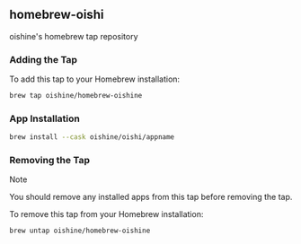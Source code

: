 ## homebrew-oishi
oishine's homebrew tap repository

### Adding the Tap

To add this tap to your Homebrew installation:

```bash
brew tap oishine/homebrew-oishine
```

### App Installation

```bash
brew install --cask oishine/oishi/appname
```

### Removing the Tap

> [!NOTE]
> You should remove any installed apps from this tap before removing the tap.

To remove this tap from your Homebrew installation:
```bash
brew untap oishine/homebrew-oishine
```
